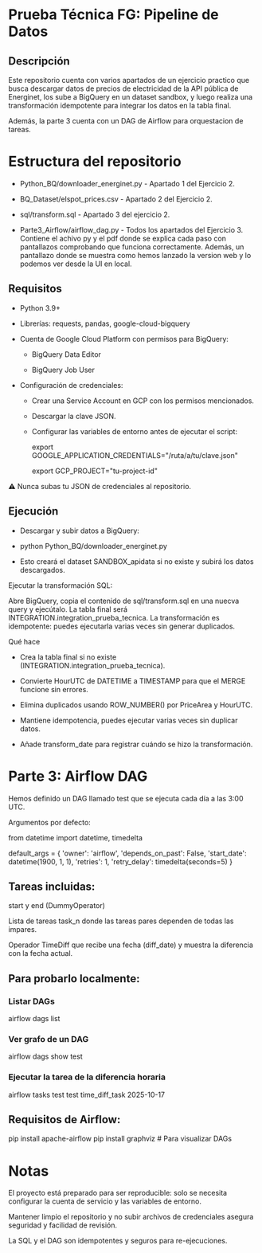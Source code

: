 # Prueba Técnica FG: Pipeline de Datos
## Descripción

Este repositorio cuenta con varios apartados de un ejercicio practico que busca descargar datos de precios de electricidad de la API pública de Energinet, los sube a BigQuery en un dataset sandbox, y luego realiza una transformación idempotente para integrar los datos en la tabla final.

Además, la parte 3 cuenta con un DAG de Airflow para orquestacion de tareas.

# Estructura del repositorio

- Python_BQ/downloader_energinet.py - Apartado 1 del Ejercicio 2.

- BQ_Dataset/elspot_prices.csv - Apartado 2 del Ejercicio 2.

- sql/transform.sql - Apartado 3 del ejercicio 2.

- Parte3_Airflow/airflow_dag.py - Todos los apartados del Ejercicio 3. Contiene el achivo py y el pdf donde se explica cada paso con pantallazos comprobando que funciona correctamente. Además, un pantallazo donde se muestra como hemos lanzado la version web  y lo podemos ver desde la UI en local.

## Requisitos

- Python 3.9+

- Librerías: requests, pandas, google-cloud-bigquery

- Cuenta de Google Cloud Platform con permisos para BigQuery:

    - BigQuery Data Editor

    - BigQuery Job User

- Configuración de credenciales:

    - Crear una Service Account en GCP con los permisos mencionados.

    - Descargar la clave JSON.

    - Configurar las variables de entorno antes de ejecutar el script:

        export GOOGLE_APPLICATION_CREDENTIALS="/ruta/a/tu/clave.json"

        export GCP_PROJECT="tu-project-id"

⚠️ Nunca subas tu JSON de credenciales al repositorio.

## Ejecución

- Descargar y subir datos a BigQuery:

- python Python_BQ/downloader_energinet.py

- Esto creará el dataset SANDBOX_apidata si no existe y subirá los datos descargados.

Ejecutar la transformación SQL:

Abre BigQuery, copia el contenido de sql/transform.sql en una nuecva query y ejecútalo.
La tabla final será INTEGRATION.integration_prueba_tecnica.
La transformación es idempotente: puedes ejecutarla varias veces sin generar duplicados.


Qué hace

- Crea la tabla final si no existe (INTEGRATION.integration_prueba_tecnica).

- Convierte HourUTC de DATETIME a TIMESTAMP para que el MERGE funcione sin errores.

- Elimina duplicados usando ROW_NUMBER() por PriceArea y HourUTC.

- Mantiene idempotencia, puedes ejecutar varias veces sin duplicar datos.

- Añade transform_date para registrar cuándo se hizo la transformación.


# Parte 3: Airflow DAG

Hemos definido un DAG llamado test que se ejecuta cada día a las 3:00 UTC.

Argumentos por defecto:

from datetime import datetime, timedelta

default_args = {
    'owner': 'airflow',
    'depends_on_past': False,
    'start_date': datetime(1900, 1, 1),
    'retries': 1,
    'retry_delay': timedelta(seconds=5)
}


## Tareas incluidas:

start y end (DummyOperator)

Lista de tareas task_n donde las tareas pares dependen de todas las impares.

Operador TimeDiff que recibe una fecha (diff_date) y muestra la diferencia con la fecha actual.

## Para probarlo localmente:

### Listar DAGs

airflow dags list

### Ver grafo de un DAG
airflow dags show test

### Ejecutar la tarea de la diferencia horaria
airflow tasks test test time_diff_task 2025-10-17

## Requisitos de Airflow:

pip install apache-airflow
pip install graphviz  # Para visualizar DAGs

# Notas

El proyecto está preparado para ser reproducible: solo se necesita configurar la cuenta de servicio y las variables de entorno.

Mantener limpio el repositorio y no subir archivos de credenciales asegura seguridad y facilidad de revisión.

La SQL y el DAG son idempotentes y seguros para re-ejecuciones.
